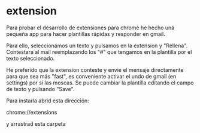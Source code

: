 # extension

Para probar el desarrollo de extensiones para chrome he hecho una pequeña app para hacer plantillas rápidas y responder en gmail.

Para ello, seleccionamos un texto y pulsamos en la extension y "Rellena". 
Contestara al mail reemplazando los "#" que tengamos en la plantilla por el texto seleccionado.

He preferido que la extension conteste y envie el mensaje directamente para que sea más "fast", es conveniente  activar el undo de gmail (en settings) por si las moscas.
Se puede cambiar la plantilla editando el campo de texto y pulsando "Save". 

Para instarla abrid esta dirección:

 chrome://extensions

 y arrastrad esta carpeta
